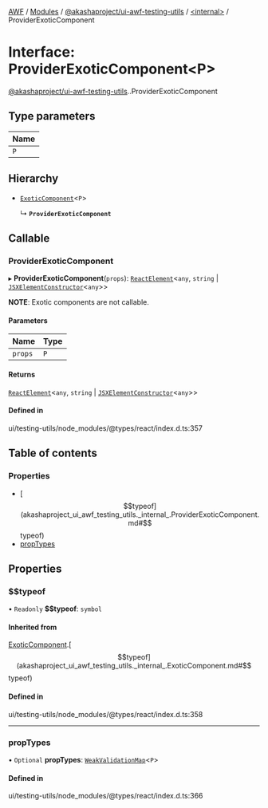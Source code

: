 [AWF](../README.md) / [Modules](../modules.md) / [@akashaproject/ui-awf-testing-utils](../modules/akashaproject_ui_awf_testing_utils.md) / [<internal\>](../modules/akashaproject_ui_awf_testing_utils._internal_.md) / ProviderExoticComponent

# Interface: ProviderExoticComponent<P\>

[@akashaproject/ui-awf-testing-utils](../modules/akashaproject_ui_awf_testing_utils.md).[<internal>](../modules/akashaproject_ui_awf_testing_utils._internal_.md).ProviderExoticComponent

## Type parameters

| Name |
| :------ |
| `P` |

## Hierarchy

- [`ExoticComponent`](akashaproject_ui_awf_testing_utils._internal_.ExoticComponent.md)<`P`\>

  ↳ **`ProviderExoticComponent`**

## Callable

### ProviderExoticComponent

▸ **ProviderExoticComponent**(`props`): [`ReactElement`](akashaproject_ui_awf_testing_utils._internal_.ReactElement.md)<`any`, `string` \| [`JSXElementConstructor`](../modules/akashaproject_ui_awf_testing_utils._internal_.md#jsxelementconstructor)<`any`\>\>

**NOTE**: Exotic components are not callable.

#### Parameters

| Name | Type |
| :------ | :------ |
| `props` | `P` |

#### Returns

[`ReactElement`](akashaproject_ui_awf_testing_utils._internal_.ReactElement.md)<`any`, `string` \| [`JSXElementConstructor`](../modules/akashaproject_ui_awf_testing_utils._internal_.md#jsxelementconstructor)<`any`\>\>

#### Defined in

ui/testing-utils/node_modules/@types/react/index.d.ts:357

## Table of contents

### Properties

- [$$typeof](akashaproject_ui_awf_testing_utils._internal_.ProviderExoticComponent.md#$$typeof)
- [propTypes](akashaproject_ui_awf_testing_utils._internal_.ProviderExoticComponent.md#proptypes)

## Properties

### $$typeof

• `Readonly` **$$typeof**: `symbol`

#### Inherited from

[ExoticComponent](akashaproject_ui_awf_testing_utils._internal_.ExoticComponent.md).[$$typeof](akashaproject_ui_awf_testing_utils._internal_.ExoticComponent.md#$$typeof)

#### Defined in

ui/testing-utils/node_modules/@types/react/index.d.ts:358

___

### propTypes

• `Optional` **propTypes**: [`WeakValidationMap`](../modules/akashaproject_ui_awf_testing_utils._internal_.md#weakvalidationmap)<`P`\>

#### Defined in

ui/testing-utils/node_modules/@types/react/index.d.ts:366
